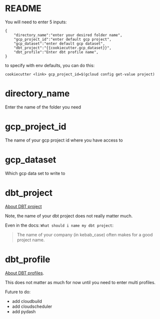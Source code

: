 # README

You will need to enter 5 inputs:

```
{
	"directory_name":"enter your desired folder name",
	"gcp_project_id":"enter default gcp project",
	"gcp_dataset":"enter default gcp dataset",
	"dbt_project":"{{cookiecutter.gcp_dataset}}",
	"dbt_profile":"Enter dbt profile name",
}
```

to specify with env defaults, you can do this: 

```
cookiecutter <link> gcp_project_id=$(gcloud config get-value project)
```

# directory_name

Enter the name of the folder you need

# gcp_project_id

The name of your gcp project id where you have access to

# gcp_dataset

Which gcp data set to write to

# dbt_project

[About DBT project](https://docs.getdbt.com/docs/building-a-dbt-project/projects/)

Note, the name of your dbt project does not really matter much. 

Even in the docs: `What should i name my dbt project`:

> The name of your company (in kebab_case) often makes for a good project name.

# dbt_profile

[About DBT profiles](https://docs.getdbt.com/dbt-cli/configure-your-profile/).

This does not matter as much for now until you need to enter multi profiles. 

Future to do:

- add cloudbuild
- add cloudscheduler
- add pydash


